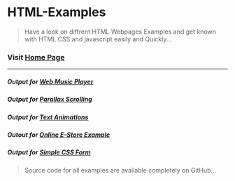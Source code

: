 # HTML-Examples
>Have a look on diffrent HTML Webpages Examples and get known with HTML CSS and javascript easily and Quickly...

### Visit [Home Page](https://prince-jagani.github.io/HTML-Examples/)
***

##### Output for [Web Music Player](https://prince-jagani.github.io/HTML-Examples/Web%20Music%20Player/)
##### Output for [Parallax Scrolling](https://prince-jagani.github.io/HTML-Examples/Parallax%20Scrolling/)
##### Output for [Text Animations](https://prince-jagani.github.io/HTML-Examples/Text%20Animations)
##### Outout for [Online E-Store Example](https://prince-jagani.github.io/HTML-Examples/School%20E-Store%20Example/)
##### Output for [Simple CSS Form](https://prince-jagani.github.io/HTML-Examples/Simple%20CSS%20Form/form.html)


> Source code for all examples are available completely on GitHub...
